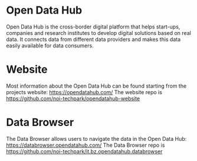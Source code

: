 # Open Data Hub
Open Data Hub is the cross-border digital platform that helps start-ups, companies and research institutes to develop digital solutions based on real data. It connects data from different data providers and makes this data easily available for data consumers.

# Website 
Most information about the Open Data Hub can be found starting from the projects website: https://opendatahub.com/
The website repo is https://github.com/noi-techpark/opendatahub-website 

# Data Browser
The Data Browser allows users to navigate the data in the Open Data Hub: https://databrowser.opendatahub.com/
The Data Browser repo is https://github.com/noi-techpark/it.bz.opendatahub.databrowser 

